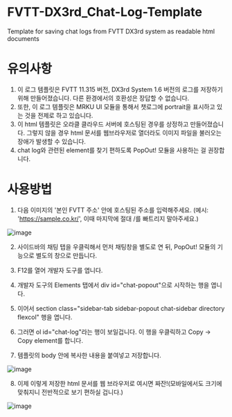 # FVTT-DX3rd_Chat-Log-Template
Template for saving chat logs from FVTT DX3rd system as readable html documents

# 유의사항
1. 이 로그 템플릿은 FVTT 11.315 버전, DX3rd System 1.6 버전의 로그를 저장하기 위해 만들어졌습니다. 다른 환경에서의 호환성은 장답할 수 없습니다.
2. 또한, 이 로그 템플릿은 MRKU UI 모듈을 통해서 챗로그에 portrait을 표시하고 있는 것을 전제로 하고 있습니다. 
3. 이 html 템플릿은 오라클 클라우드 서버에 호스팅된 경우를 상정하고 만들어졌습니다. 그렇지 않을 경우 html 문서를 웹브라우저로 열더라도 이미지 파일을 불러오는 장애가 발생할 수 있습니다.
4. chat log와 관련된 element를 찾기 편하도록 PopOut! 모듈을 사용하는 걸 권장합니다.

# 사용방법
1. 다음 이미지의 '본인 FVTT 주소' 안에 호스팅된 주소를 입력해주세요. (예시: 'https://sample.co.kr/', 이때 마지막에 절대 /를 빠트리지 말아주세요.)

![image](https://github.com/user-attachments/assets/163967a1-37f9-4aa4-aef8-2387f73ad324)

2. 사이드바의 채팅 탭을 우클릭해서 먼저 채팅창을 별도로 연 뒤, PopOut! 모듈의 기능으로 별도의 창으로 만듭니다.

3. F12를 열어 개발자 도구를 엽니다.

4. 개발자 도구의 Elements 탭에서 div id="chat-popout"으로 시작하는 행을 엽니다.

5. 이어서 section class="sidebar-tab sidebar-popout chat-sidebar directory flexcol" 행을 엽니다.

6. 그러면 ol id="chat-log"라는 행이 보일겁니다. 이 행을 우클릭하고 Copy → Copy element를 합니다.

7. 템플릿의 body 안에 복사한 내용을 붙여넣고 저장합니다.
 
![image](https://github.com/user-attachments/assets/ce87434e-496b-4ffb-ab91-ccab841022c7)

8. 이제 이렇게 저장한 html 문서를 웹 브라우저로 여시면 짜잔!(모바일에서도 크기에 맞춰지니 전반적으로 보기 편하실 겁니다.)
 
![image](https://github.com/user-attachments/assets/f195c29a-187f-466b-8876-e55c670c8d98)

